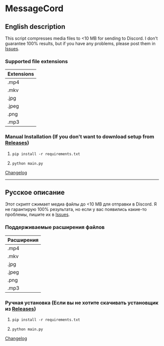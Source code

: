 # MessageCord
## English description

This script compresses media files to <10 MB for sending to Discord.
I don't guarantee 100% results, but if you have any problems, please post them in [Issues](https://github.com/MAX1MDEV/MessageCord/issues).

### Supported file extensions
| Extensions     | 
| :------------- | 
| .mp4           |
| .mkv           |
| .jpg           | 
| .jpeg          | 
| .png           |
| .mp3           | 

### Manual Installation (If you don't want to download setup from [Releases](https://github.com/MAX1MDEV/MessageCord/releases))
1.  
    ```
    pip install -r requirements.txt
    ```

2.  
    ```
    python main.py
    ```

[Changelog](CHANGELOG.md)

***

## Русское описание

Этот скрипт сжимает медиа файлы до <10 MB для отправки в Discord. 
Я не гарантирую 100% результата, но если у вас появились какие-то проблемы, пишите их в [Issues](https://github.com/MAX1MDEV/MessageCord/issues).

### Поддерживаемые расширения файлов
| Расширения     | 
| :------------- | 
| .mp4           |
| .mkv           |
| .jpg           | 
| .jpeg          | 
| .png           |
| .mp3           | 

### Ручная установка (Если вы не хотите скачивать установщик из [Releases](https://github.com/MAX1MDEV/MessageCord/releases))
1.  
    ```
    pip install -r requirements.txt
    ```

2.  
    ```
    python main.py
    ```

[Changelog](CHANGELOG.md)
